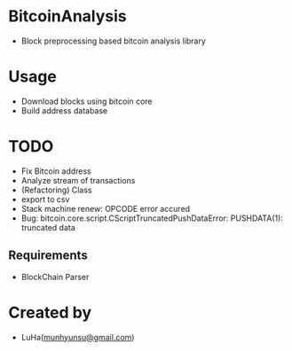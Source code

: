# BitcoinAnalysis
- Block preprocessing based bitcoin analysis library

# Usage
- Download blocks using bitcoin core
- Build address database

# TODO
- Fix Bitcoin address
- Analyze stream of transactions
- (Refactoring) Class
- export to csv
- Stack machine renew: OPCODE error accured
- Bug: bitcoin.core.script.CScriptTruncatedPushDataError: PUSHDATA(1): truncated data


## Requirements
- BlockChain Parser

# Created by
- LuHa(munhyunsu@gmail.com)
